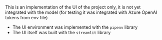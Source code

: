 This is an implementation of the UI of the project only, it is not yet integrated with the model (for testing it was integrated with Azure OpenAI tokens from env file) 

- The UI environment was implemented with the `pipenv` library
- The UI itself was built with the `streamlit` library
